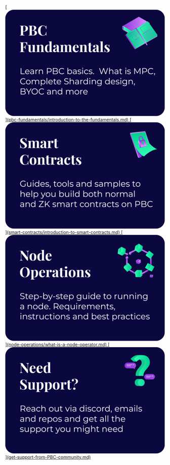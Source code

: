 <h1></h1>

<a href="">
    [<img src="assets/Categories/PBC%20Fundametals.png" alt="PBC Fundamentals" class="front-page-pictures front-page-pictures-left" />](pbc-fundamentals/introduction-to-the-fundamentals.md)
</a><a href="">
    [<img src="assets/Categories/Smart%20Contracts.png" alt="Smart Contracts" class="front-page-pictures front-page-pictures-right" />](smart-contracts/introduction-to-smart-contracts.md)
</a>
<a href="">
    [<img src="assets/Categories/Node%20Operations.png" alt="Node Operations" class="front-page-pictures front-page-pictures-left" />](node-operations/what-is-a-node-operator.md)
</a>
<a href="">
    [<img src="assets/Categories/Need%20Support.png" alt="Need support?" class="front-page-pictures front-page-pictures-right" />](get-support-from-PBC-community.md)
</a>
